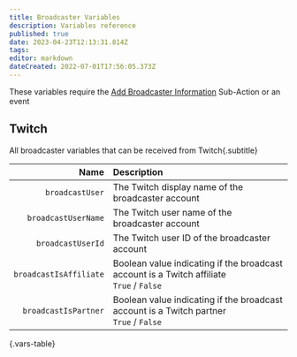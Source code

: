 ```yaml
---
title: Broadcaster Variables
description: Variables reference
published: true
date: 2023-04-23T12:13:31.814Z
tags: 
editor: markdown
dateCreated: 2022-07-01T17:56:05.373Z
---
```


These variables require the [Add Broadcaster Information](/Sub-Actions/Twitch/Add-Broadcaster-Information) Sub-Action or an event

## Twitch
All broadcaster variables that can be received from Twitch{.subtitle}

Name | Description
----:|:------------
`broadcastUser` | The Twitch display name of the broadcaster account
`broadcastUserName` | The Twitch user name of the broadcaster account
`broadcastUserId` | The Twitch user ID of the broadcaster account
`broadcastIsAffiliate` | Boolean value indicating if the broadcast account is a Twitch affiliate <br> `True` / `False`
`broadcastIsPartner` | Boolean value indicating if the broadcast account is a Twitch partner <br> `True` / `False`
{.vars-table}